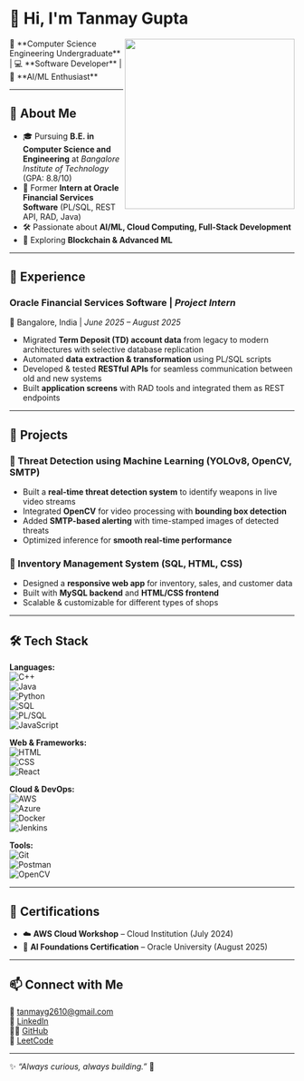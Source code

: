 # 👋 Hi, I'm Tanmay Gupta  
<img align="right" src="https://media.giphy.com/media/qgQUggAC3Pfv687qPC/giphy.gif" width="300"/>
🚀 **Computer Science Engineering Undergraduate** | 💻 **Software Developer** | 🤖 **AI/ML Enthusiast**  

---

## 📌 About Me  

- 🎓 Pursuing **B.E. in Computer Science and Engineering** at *Bangalore Institute of Technology* (GPA: 8.8/10)  
- 💼 Former **Intern at Oracle Financial Services Software** (PL/SQL, REST API, RAD, Java)  
- 🛠️ Passionate about **AI/ML, Cloud Computing, Full-Stack Development**  
- 🌱 Exploring **Blockchain & Advanced ML**  

---

## 💼 Experience  

### **Oracle Financial Services Software** | *Project Intern*  
📍 Bangalore, India | *June 2025 – August 2025*  

- Migrated **Term Deposit (TD) account data** from legacy to modern architectures with selective database replication  
- Automated **data extraction & transformation** using PL/SQL scripts  
- Developed & tested **RESTful APIs** for seamless communication between old and new systems  
- Built **application screens** with RAD tools and integrated them as REST endpoints  

---

## 🔬 Projects  

### 🔹 Threat Detection using Machine Learning (YOLOv8, OpenCV, SMTP)  
- Built a **real-time threat detection system** to identify weapons in live video streams  
- Integrated **OpenCV** for video processing with **bounding box detection**  
- Added **SMTP-based alerting** with time-stamped images of detected threats  
- Optimized inference for **smooth real-time performance**  

### 🔹 Inventory Management System (SQL, HTML, CSS)  
- Designed a **responsive web app** for inventory, sales, and customer data  
- Built with **MySQL backend** and **HTML/CSS frontend**  
- Scalable & customizable for different types of shops  

---

## 🛠️ Tech Stack  

**Languages:**  
![C++](https://img.shields.io/badge/C++-00599C?logo=c%2B%2B&logoColor=white)  
![Java](https://img.shields.io/badge/Java-007396?logo=java&logoColor=white)  
![Python](https://img.shields.io/badge/Python-3776AB?logo=python&logoColor=white)  
![SQL](https://img.shields.io/badge/SQL-003B57?logo=postgresql&logoColor=white)  
![PL/SQL](https://img.shields.io/badge/PL%2FSQL-F80000?logo=oracle&logoColor=white)  
![JavaScript](https://img.shields.io/badge/JavaScript-F7DF1E?logo=javascript&logoColor=black)  

**Web & Frameworks:**  
![HTML](https://img.shields.io/badge/HTML5-E34F26?logo=html5&logoColor=white)  
![CSS](https://img.shields.io/badge/CSS3-1572B6?logo=css3&logoColor=white)  
![React](https://img.shields.io/badge/React-20232A?logo=react&logoColor=61DAFB)  

**Cloud & DevOps:**  
![AWS](https://img.shields.io/badge/AWS-232F3E?logo=amazon-aws&logoColor=white)  
![Azure](https://img.shields.io/badge/Azure-0078D4?logo=microsoft-azure&logoColor=white)  
![Docker](https://img.shields.io/badge/Docker-2496ED?logo=docker&logoColor=white)  
![Jenkins](https://img.shields.io/badge/Jenkins-D24939?logo=jenkins&logoColor=white)  

**Tools:**  
![Git](https://img.shields.io/badge/Git-F05032?logo=git&logoColor=white)  
![Postman](https://img.shields.io/badge/Postman-FF6C37?logo=postman&logoColor=white)  
![OpenCV](https://img.shields.io/badge/OpenCV-5C3EE8?logo=opencv&logoColor=white)  

---

## 📜 Certifications  

- ☁️ **AWS Cloud Workshop** – Cloud Institution (July 2024)  
- 🤖 **AI Foundations Certification** – Oracle University (August 2025)  

---

## 📫 Connect with Me  

📧 [tanmayg2610@gmail.com](mailto:tanmayg2610@gmail.com)  
💼 [LinkedIn](https://www.linkedin.com/in/tanmay-gupta-33b271252)  
🧑‍💻 [GitHub](https://github.com/tanmaygupta7781)  
🧩 [LeetCode](https://leetcode.com/u/Tanmay2610/)  

---

✨ *“Always curious, always building.”* 🚀  
